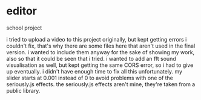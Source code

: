 # editor
school project

i tried to upload a video to this project originally, but kept getting errors i couldn't fix,
that's why there are some files here that aren't used in the final version.
i wanted to include them anyway for the sake of showing my work, also so that it could be seen that i tried.
i wanted to add an fft sound visualisation as well, but kept getting the same CORS error, so i had to give up eventually.
i didn't have enough time to fix all this unfortunately.
my slider starts at 0.001 instead of 0 to avoid problems with one of the seriously.js effects.
the seriously.js effects aren't mine, they're taken from a public library.

